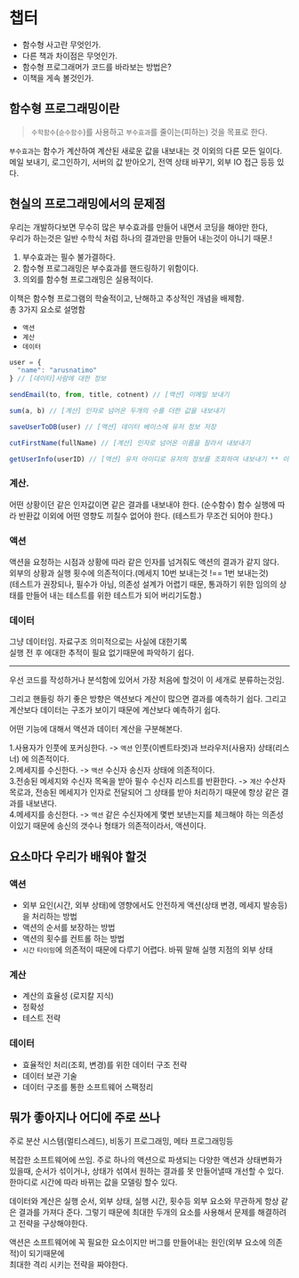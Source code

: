 # 챕터  

- 함수형 사고란 무엇인가.
- 다른 책과 차이점은 무엇인가.
- 함수형 프로그래머가 코드를 바라보는 방법은?
- 이책을 게속 볼것인가.

## 함수형 프로그래밍이란  

> `수학함수`(`순수함수`)를 사용하고 `부수효과`를 줄이는(피하는) 것을 목표로 한다.

`부수효과`는 함수가 계산하여 계산된 새로운 값을 내보내는 것 이외의 다른 모든 일이다.   
메일 보내기, 로그인하기, 서버의 값 받아오기, 전역 상태 바꾸기, 외부 IO 접근 등등 있다.

## 현실의 프로그래밍에서의 문제점  

우리는 개발하다보면 무수히 많은 부수효과를 만들어 내면서 코딩을 해야만 한다,  
우리가 하는것은 일반 수학식 처럼 하나의 결과만을 만들어 내는것이 아니기 때문.!  

1. 부수효과는 필수 불가결하다.
2. 함수형 프로그래밍은 부수효과를 핸드링하기 위함이다.
3. 의외를 함수형 프로그래밍은 실용적이다.

이책은 함수형 프로그램의 학술적이고, 난해하고 추상적인 개념을 배제함.  
총 3가지 요소로 설명함
- `액션`
- `계산`
- `데이터`

```js
user = {
  "name": "arusnatimo"
} // [데이타]사람에 대한 정보 

sendEmail(to, from, title, cotnent) // [액션] 이메일 보내기

sum(a, b) // [계산] 인자로 넘어온 두개의 수를 더한 값을 내보내기

saveUserToDB(user) // [액션] 데이터 베이스에 유저 정보 저장

cutFirstName(fullName) // [계산] 인자로 넘어온 이름을 잘라서 내보내기

getUserInfo(userID) // [액션] 유저 아이디로 유저의 정보를 조회하여 내보내기 ** 이건 외부정보에 의존적인 함수이기 때문에 액션이라고 할수 있음.
```

### 계산.  
어떤 상황이던 같은 인자값이면 같은 결과를 내보내야 한다. (순수함수)
함수 실행에 따라 반환값 이외에 어떤 영향도 끼칠수 없어야 한다. (테스트가 무조건 되어야 한다.)

### 액션  
액션을 요청하는 시점과 상황에 따라 같은 인자를 넘겨줘도 액션의 결과가  같지 않다.  
외부의 상황과 실행 횟수에 의존적이다.(메세지 10번 보내는것 !== 1번 보내는것)   
(테스트가 권장되나, 필수가 아님, 의존성 설계가 어렵기 때문, 통과하기 위한 임의의 상태를 만들어 내는 테스트를 위한 테스트가 되어 버리기도함.)

### 데이터  
그냥 데이터임. 자료구조 의미적으로는 사실에 대한기록  
실행 전 후 에대한 추적이 필요 없기때문에 파악하기 쉽다.

---

우선 코드를 작성하거나 분석함에 있어서 가장 처음에 할것이 이 세개로 분류하는것임.

그리고 핸들링 하기 좋은 방향은 액션보다 계산이 많으면 결과를 예측하기 쉽다. 그리고 계산보다 데이터는 구조가 보이기 때문에 계산보다 예측하기 쉽다.

어떤 기능에 대해서 액션과 데이터 계산을 구분해본다.

1.사용자가 인풋에 포커싱한다. -> `액션` 인풋(이벤트타겟)과 브라우저(사용자) 상태(리스너) 에 의존적이다.  
2.메세지를 수신한다. -> `액션` 수신자 송신자 상태에 의존적이다.  
3.전송된 메세지와 수신자 목옥을 받아 필수 수신자 리스트를 반환한다. -> `계산` 수산자 목로과, 전송된 메세지가 인자로 전달되어 그 상태를 받아 처리하기 때문에 항상 같은 결과를 내보낸다.  
4.메세지를 송신한다. -> `액션` 같은 수신자에게 몇번 보낸는지를 체크해야 하는 의존성이있기 때문에 송신의 갯수나 형태가 의존적이라서, 액션이다.

## 요소마다 우리가 배워야 할것

### 액션

- 외부 요인(시간, 외부 상태)에 영향에서도 안전하게 액션(상태 변경, 메세지 발송등)을 처리하는 방법
- 액션의 순서를 보장하는 방법
- 액션의 횟수를 컨트롤 하는 방법
- `시간` `타이밍`에 의존적이 때문에 다루기 어렵다. 바꿔 말해 실행 지점의 외부 상태

### 계산

- 계산의 효율성 (로지칼 지식)
- 정확성
- 테스트 전략

### 데이터

- 효율적인 처리(조회, 변경)를 위한 데이터 구조 전략
- 데이터 보관 기술
- 데이터 구조를 통한 소프트웨어 스팩정리

## 뭐가 좋아지나 어디에 주로 쓰나 

주로 분산 시스템(멀티스레드), 비동기 프로그래밍, 메타 프로그래밍등

복잡한 소프트웨어에 쓰임.  주로 하나의 액션으로 파생되는 다양한 액션과 상태변화가 있을때, 순서가 섞이거나, 상태가 섞여서 원하는 결과를 못 만들어낼때 개선할 수 있다.  
한마디로 시간에 따라 바뀌는 값을 모델링 할수 있다.

데이터와 계산은 실행 순서, 외부 상태, 실행 시간, 횟수등 외부 요소와 무관하게 항상 같은 결과를 가져다 준다.
그렇기 때문에 최대한 두개의 요소를 사용해서 문제를 해결하려고 전략을 구상해야한다.  

액션은 소프트웨어에 꼭 필요한 요소이지만 버그를 만들어내는 원인(외부 요소에 의존적)이 되기때문에  
최대한 격리 시키는 전략을 짜야한다.  









